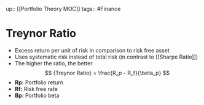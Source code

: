 up:: [[Portfolio Theory MOC]]
tags:: #Finance  
# Treynor Ratio
- Excess return per unit of risk in comparison to risk free asset
- Uses systematic risk instead of total risk (in contrast to [[Sharpe Ratio]])
- The higher the ratio, the better
$$ {Treynor Ratio} = \frac{R_p - R_f}{\beta_p} $$
- **Rp:** Portfolio return
- **Rf:** Risk free rate
- **Bp:** Portfolio beta